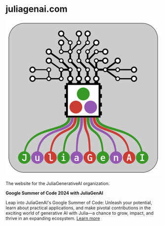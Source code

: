 # juliagenai.com 
![JuliaGenAI Logo](assets/logos/logo-1024.png)

The website for the JuliaGenerativeAI organization.

**Google Summer of Code 2024 with JuliaGenAI**

Leap into JuliaGenAI's Google Summer of Code: Unleash your potential, learn about practical applications, and make pivotal contributions in the exciting world of generative AI with Julia—a chance to grow, impact, and thrive in an expanding ecosystem. [Learn more](https://julialang.org/jsoc/gsoc/juliagenai/)